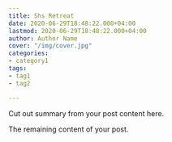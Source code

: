 ```yaml
---
title: Shs Retreat
date: 2020-06-29T18:48:22.000+04:00
lastmod: 2020-06-29T18:48:22.000+04:00
author: Author Name
cover: "/img/cover.jpg"
categories:
- category1
tags:
- tag1
- tag2

---
```

Cut out summary from your post content here.

<!--more-->

The remaining content of your post.